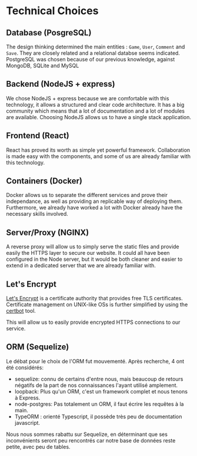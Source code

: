# Technical Choices

## Database (PosgreSQL)

The design thinking determined the main entities : `Game`, `User`, `Comment` and `Save`.
They are closely related and a relational databse seems indicated.
PostgreSQL was chosen because of our previous knowledge, against MongoDB, SQLite and MySQL

## Backend (NodeJS + express)

We chose NodeJS + express because we are comfortable with this technology, it allows a structured and clear code architecture. It has a big community which means that a lot of documentation and a lot of modules are available. Choosing NodeJS allows us to have a single stack application.

## Frontend (React)

React has proved its worth as simple yet powerful framework. Collaboration is made easy with the components, and some of us are already familiar with this technology.

## Containers (Docker)

Docker allows us to separate the different services and prove their independance, as well as providing an replicable way of deploying them. Furthermore, we already have worked a lot with Docker already have the necessary skills involved.

## Server/Proxy (NGINX)

A reverse proxy will allow us to simply serve the static files and provide easily the HTTPS layer to secure our website. It could all have been configured in the Node server, but it would be both cleaner and easier to extend in a dedicated server that we are already familiar with.

## Let's Encrypt

[Let's Encrypt](https://letsencrypt.org/) is a certificate authority that provides free TLS certificates. Certificate management on UNIX-like OSs is further simplified by using the [certbot](https://certbot.eff.org/) tool.

This will allow us to easily provide encrypted HTTPS connections to our service.

## ORM (Sequelize)

Le débat pour le choix de l'ORM fut mouvementé. Après recherche, 4 ont été considérés:
- sequelize: connu de certains d'entre nous, mais beaucoup de retours négatifs de la part de nos connaissances l'ayant utilisé amplement. 
- loopback: Plus qu'un ORM, c'est un framework complet et nous tenons à Express.
- node-postgres: Pas totalement un ORM, il faut écrire les requêtes à la main.
- TypeORM : orienté Typescript, il possède très peu de documentation javascript.

Nous nous sommes rabattu sur Sequelize, en déterminant que ses inconvénients seront peu rencontrés car notre base de données reste petite, avec peu de tables.
